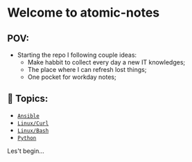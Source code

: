 # Welcome to atomic-notes

## POV: 

- Starting the repo I following couple ideas:
    - Make habbit to collect every day a new IT knowledges;
    - The place where I can refresh lost things;
    - One pocket for workday notes;

## :memo: Topics:

* [`Ansible`](ansible/README.md)
* [`Linux/Curl`](linux/curl/README.md)
* [`Linux/Bash`](linux/bash/README.md)
* [`Python`](python/modules/README.md)

Les't begin... 
